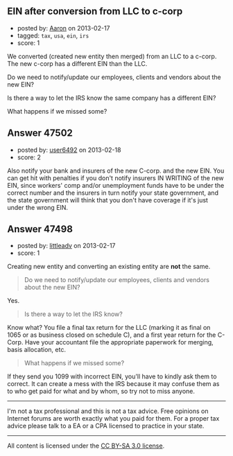 ## EIN after conversion from LLC to c-corp

- posted by: [Aaron](https://stackexchange.com/users/-1/25068-aaron) on 2013-02-17
- tagged: `tax`, `usa`, `ein`, `irs`
- score: 1

We converted (created new entity then merged) from an LLC to a c-corp. The new c-corp has a different EIN than the LLC.

Do we need to notify/update our employees, clients and vendors about the new EIN?

Is there a way to let the IRS know the same company has a different EIN?

What happens if we missed some?


## Answer 47502

- posted by: [user6492](https://stackexchange.com/users/-1/6492-user6492) on 2013-02-18
- score: 2

Also notify your bank and insurers of the new C-corp. and the new EIN.  You can get hit with penalties if you don't notify insurers IN WRITING of the new EIN, since workers' comp and/or unemployment funds have to be under the correct number and the insurers in turn notify your state government, and the state government will think that you don't have coverage if it's just under the wrong EIN.  


## Answer 47498

- posted by: [littleadv](https://stackexchange.com/users/-1/13808-littleadv) on 2013-02-17
- score: 1

Creating new entity and converting an existing entity are **not** the same.

> Do we need to notify/update our employees, clients and vendors about
> the new EIN?

Yes.

> Is there a way to let the IRS know?

Know what? You file a final tax return for the LLC (marking it as final on 1065 or as business closed on schedule C), and a first year return for the C-Corp. Have your accountant file the appropriate paperwork for merging, basis allocation, etc.

> What happens if we missed some?

If they send you 1099 with incorrect EIN, you'll have to kindly ask them to correct. It can create a mess with the IRS because it may confuse them as to who get paid for what and by whom, so try not to miss anyone.

---

I'm not a tax professional and this is not a tax advice. Free opinions on Internet forums are worth exactly what you paid for them. For a proper tax advice please talk to a EA or a CPA licensed to practice in your state.



---

All content is licensed under the [CC BY-SA 3.0 license](https://creativecommons.org/licenses/by-sa/3.0/).
